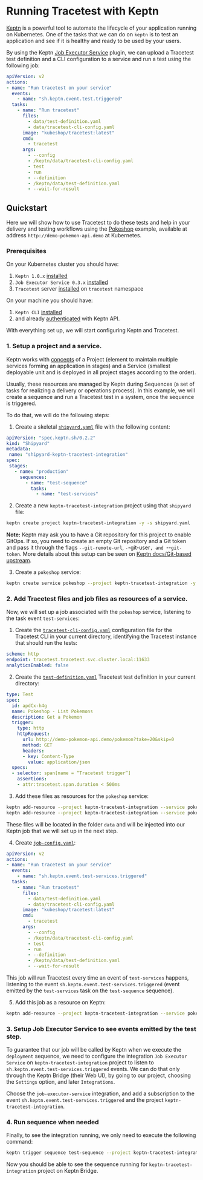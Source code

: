 # Running Tracetest with Keptn
 
[Keptn](https://keptn.sh/) is a powerful tool to automate the lifecycle of your application running on Kubernetes. One of the tasks that we can do on `keptn` is to test an application and see if it is healthy and ready to be used by your users.

By using the Keptn [Job Executor Service](https://github.com/keptn-contrib/job-executor-service) plugin, we can upload a Tracetest test definition and a CLI configuration to a service and run a test using the following job:

```yaml
apiVersion: v2
actions:
- name: "Run tracetest on your service"
  events:
    - name: "sh.keptn.event.test.triggered"
  tasks:
    - name: "Run tracetest"
      files:
        - data/test-definition.yaml
        - data/tracetest-cli-config.yaml
      image: "kubeshop/tracetest:latest"
      cmd:
        - tracetest
      args:
        - --config
        - /keptn/data/tracetest-cli-config.yaml
        - test
        - run
        - --definition
        - /keptn/data/test-definition.yaml
        - --wait-for-result

```

## Quickstart

Here we will show how to use Tracetest to do these tests and help in your delivery and testing workflows using the [Pokeshop](https://docs.tracetest.io/pokeshop/) example, available at address `http://demo-pokemon-api.demo` at Kubernetes.

### Prerequisites

On your Kubernetes cluster you should have:

1. `Keptn 1.0.x` [installed](https://keptn.sh/docs/1.0.x/install/)
2. `Job Executor Service 0.3.x` [installed](https://github.com/keptn-contrib/job-executor-service/blob/main/docs/INSTALL.md)
3. `Tracetest` server [installed](https://docs.tracetest.io/deployment/kubernetes) on `tracetest` namespace 

On your machine you should have:

1. `Keptn CLI` [installed](https://keptn.sh/docs/1.0.x/install/cli-install/)
2. and already [authenticated](https://keptn.sh/docs/1.0.x/install/authenticate-cli-bridge/) with Keptn API.

With everything set up, we will start configuring Keptn and Tracetest.

### 1. Setup a project and a service.
 
Keptn works with [concepts](https://keptn.sh/docs/concepts/glossary/) of a Project (element to maintain multiple services forming an application in stages) and a Service (smallest deployable unit and is deployed in all project stages according to the order).

Usually, these resources are managed by Keptn during Sequences (a set of tasks for realizing a delivery or operations process). In this example, we will create a sequence and run a Tracetest test in a system, once the sequence is triggered.
 
To do that, we will do the following steps:

1. Create a skeletal [`shipyard.yaml`](./shipyard.yaml) file with the following content:
```yaml
apiVersion: "spec.keptn.sh/0.2.2"
kind: "Shipyard"
metadata:
 name: "shipyard-keptn-tracetest-integration"
spec:
 stages:
   - name: "production"
     sequences:
       - name: "test-sequence"
         tasks:
           - name: "test-services"
```

2. Create a new `keptn-tracetest-integration` project using that `shipyard` file:
```sh
keptn create project keptn-tracetest-integration -y -s shipyard.yaml
```
 
**Note:** Keptn may ask you to have a Git repository for this project to enable GitOps. If so, you need to create an empty Git repository and a Git token and pass it through the flags `--git-remote-url`, `-`-git-user`, and `--`git-token`. More details about this setup can be seen on [Keptn docs/Git-based upstream](https://keptn.sh/docs/1.0.x/manage/git_upstream).
 
3. Create a `pokeshop` service:
```sh
keptn create service pokeshop --project keptn-tracetest-integration -y
```
 
### 2. Add Tracetest files and job files as resources of a service.
 
Now, we will set up a job associated with the `pokeshop` service, listening to the task event `test-services`:
 
1. Create the [`tracetest-cli-config.yaml`](./tracetest-cli-config.yaml) configuration file for the Tracetest CLI in your current directory, identifying the Tracetest instance that should run the tests:
```yaml
scheme: http
endpoint: tracetest.tracetest.svc.cluster.local:11633
analyticsEnabled: false
```

2. Create the [`test-definition.yaml`](./test-definition.yaml) Tracetest test definition in your current directory:
```yaml
type: Test
spec:
  id: apdCx-h4g
  name: Pokeshop - List Pokemons
  description: Get a Pokemon
  trigger:
    type: http
    httpRequest:
      url: http://demo-pokemon-api.demo/pokemon?take=20&skip=0
      method: GET
      headers:
      - key: Content-Type
        value: application/json
  specs:
  - selector: span[name = “Tracetest trigger”]
    assertions:
    - attr:tracetest.span.duration < 500ms
```
 
3. Add these files as resources for the `pokeshop` service:
```sh
keptn add-resource --project keptn-tracetest-integration --service pokeshop --stage production --resource test-definition.yaml --resourceUri data/test-definition.yaml
keptn add-resource --project keptn-tracetest-integration --service pokeshop --stage production --resource tracetest-cli-config.yaml --resourceUri data/tracetest-cli-config.yaml
```

These files will be located in the folder `data` and will be injected into our Keptn job that we will set up in the next step.

4. Create [`job-config.yaml`](./job-config.yaml):
```yaml
apiVersion: v2
actions:
- name: "Run tracetest on your service"
  events:
    - name: "sh.keptn.event.test-services.triggered"
  tasks:
    - name: "Run tracetest"
      files:
        - data/test-definition.yaml
        - data/tracetest-cli-config.yaml
      image: "kubeshop/tracetest:latest"
      cmd:
        - tracetest
      args:
        - --config
        - /keptn/data/tracetest-cli-config.yaml
        - test
        - run
        - --definition
        - /keptn/data/test-definition.yaml
        - --wait-for-result
```

This job will run Tracetest every time an event of `test-services` happens, listening to the event `sh.keptn.event.test-services.triggered` (event emitted by the `test-services` task on the `test-sequence` sequence).

5. Add this job as a resource on Keptn:
```sh
keptn add-resource --project keptn-tracetest-integration --service pokeshop --stage production --resource job-config.yaml --resourceUri job/config.yaml
```
 
### 3. Setup Job Executor Service to see events emitted by the test step.
 
To guarantee that our job will be called by Keptn when we execute the `deployment` sequence, we need to configure the integration `Job Executor Service` on `keptn-tracetest-integration` project to listen to `sh.keptn.event.test-services.triggered` events. We can do that only through the Keptn Bridge (their Web UI), by going to our project, choosing the `Settings` option, and later `Integrations`.
 
Choose the `job-executor-service` integration, and add a subscription to the event `sh.keptn.event.test-services.triggered` and the project `keptn-tracetest-integration`.
 
### 4. Run sequence when needed
 
Finally, to see the integration running, we only need to execute the following command:
```sh
keptn trigger sequence test-sequence --project keptn-tracetest-integration --service pokeshop --stage production
```

Now you should be able to see the sequence running for `keptn-tracetest-integration` project on Keptn Bridge.
